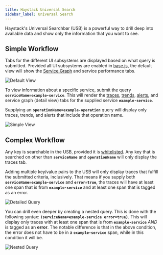 ```yaml
---
title: Haystack Universal Search
sidebar_label: Universal Search
---
```


Haystack's Universal Searchbar (USB) is a powerful way to drill deep into available data and show only the information that you want to see. 

## Simple Workflow
Tabs for the different UI subsystems are displayed based on what query is submitted. Provided all UI subsystems are enabled in [base.js](https://github.com/ExpediaDotCom/haystack-ui/blob/master/server/config/base.js), the default view will show the [Service Graph](https://expediadotcom.github.io/haystack/docs/ui/ui_service_graph.html) and service performance tabs. 

![Default View](/haystack/img/universal_search_default.png)

To view information about a specific service, submit the query **`serviceName=example-service`**. This will render the [traces](https://expediadotcom.github.io/haystack/docs/ui/ui_traces.html), [trends](https://expediadotcom.github.io/haystack/docs/ui/ui_trends.html), [alerts](https://expediadotcom.github.io/haystack/docs/ui/ui_alerts.html), and service graph (detail view) tabs for the supplied service **`example-service`**. 

Supplying an **`operationName=example-operation`** query will display only traces, trends, and alerts that include that operation name.

![Simple View](/haystack/img/universal_search.png)

## Complex Workflow

Any key is searchable in the USB, provided it is [whitelisted](https://github.com/ExpediaDotCom/haystack/blob/98cb086ed5d5740f698cb5d946811bc38154f2df/deployment/terraform/modules/haystack-apps/kubernetes/ui/variables.tf#L39). Any key that is searched on other than **`serviceName`** and **`operationName`** will only display the traces tab. 

Adding multiple key/value pairs to the USB will only display traces that fulfill the submitted criteria, inclusively. That means if you supply both **`serviceName=example-service`** and **`error=true`**, the traces will have at least one span that is from **`example-service`** and at least one span that is tagged as an error. 

![Detailed Query](/haystack/img/universal_search_detailed.png)

You can drill even deeper by creating a nested query. This is done with the following syntax: **`(serviceName=example-service error=true)`**. This will display only traces with at least one span that is from **`example-service`** *AND* is tagged as an **error**. The notable difference is that in the above condition, the error does not have to be in a **`example-service`** span, while in this condition it will be. 

![Nested Query](/haystack/img/universal_search_nested.png)
